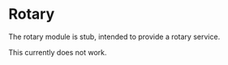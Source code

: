 # Rotary

The rotary module is stub, intended to provide a rotary service.

This currently does not work.